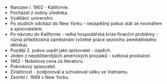 - Narozen r. 1902 - Kalifornie.
- Pocházel z rodiny úředníka.
- Vzdělání: universitní.
- Po studiích odchází do New Yorku - neúspěšný pokus stát se novinářem a spisovatelem.
- Po návratu do Kalifornie - velká hospodářská krize finanční problémy - různá příležitostná zaměstnání (včetně práce sezóního zemědělského dělníka).
- Později 2. pokus uspět jako spisovatel - úspěch.
- Jeden z nejoblíbenějších amerických prozaiků - světová proslulost.
- 1962 - Nobelova cena za literaturu.
- Pokrokový spisovatel.
- Zvláštnost - podporoval a schvaloval válku ve Vietnamu.
- Zemřel r. 1968 v New Yorku.